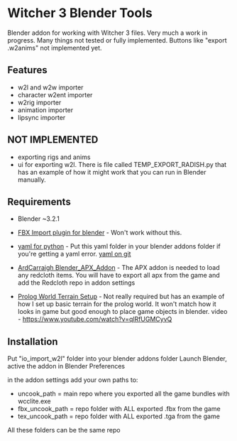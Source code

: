 # Witcher 3 Blender Tools
Blender addon for working with Witcher 3 files. Very much a work in progress. Many things not tested or fully implemented. Buttons like "export .w2anims" not implemented yet.

## Features

- w2l and w2w importer
- character w2ent importer
- w2rig importer
- animation importer
- lipsync importer

## NOT IMPLEMENTED


- exporting rigs and anims
- ui for exporting w2l. There is file called TEMP_EXPORT_RADISH.py that has an example of how it might work that you can run in Blender manually.


## Requirements
- Blender ~3.2.1

- [FBX Import plugin for blender](https://www.nexusmods.com/witcher3/mods/6118) - Won't work without this.

- [yaml for python](https://mega.nz/file/PJJARA5S#jDFjV18W6JCB-NAs_NPm8iVAseMmGkL7IH7t5fw_HTU) - Put this yaml folder in your blender addons folder if you're getting a yaml error. [yaml on git](https://github.com/yaml/pyyaml/tree/master/lib/yaml)

- [ArdCarraigh Blender_APX_Addon](https://github.com/ArdCarraigh/Blender_APX_Addon) - The APX addon is needed to load any redcloth items. You will have to export all apx from the game and add the Redcloth repo in addon settings

- [Prolog World Terrain Setup](https://mega.nz/file/WNZzCQQR#KICtWteq_OxwU_YKj4LU09kdJlBMqzzwIJd8DVGil4Q) - Not really required but has an example of how I set up basic terrain for the prolog world. It won't match how it looks in game but good enough to place game objects in blender. video - https://www.youtube.com/watch?v=qlRfUGMCyvQ

## Installation
Put "io_import_w2l" folder into your blender addons folder
Launch Blender, active the addon in Blender Preferences

in the addon settings add your own paths to:
- uncook_path = main repo where you exported all the game bundles with wcclite.exe
- fbx_uncook_path = repo folder with ALL exported .fbx from the game
- tex_uncook_path = repo folder with ALL exported .tga from the game

All these folders can be the same repo



